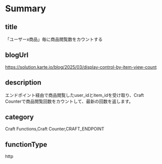 # Summary

## title
「ユーザーx商品」毎に商品閲覧数をカウントする

## blogUrl
https://solution.karte.io/blog/2025/03/display-control-by-item-view-count

## description
エンドポイント経由で商品閲覧したuser_idとitem_idを受け取り、Craft Counterで商品閲覧回数をカウントして、最新の回数を返します。

## category
Craft Functions,Craft Counter,CRAFT_ENDPOINT

## functionType
http